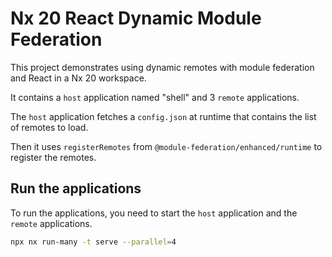 # Nx 20 React Dynamic Module Federation

This project demonstrates using dynamic remotes with module federation and React in a Nx 20 workspace.

It contains a `host` application named "shell" and 3 `remote` applications.

The `host` application fetches a `config.json` at runtime that contains the list of remotes to load.

Then it uses `registerRemotes` from `@module-federation/enhanced/runtime` to register the remotes.

## Run the applications

To run the applications, you need to start the `host` application and the `remote` applications.

```bash
npx nx run-many -t serve --parallel=4
```
